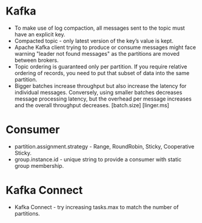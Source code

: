 # Kafka
* To make use of log compaction, all messages sent to the topic must have an explicit key.
* Compacted topic - only latest version of the key’s value is kept.
* Apache Kafka client trying to produce or consume messages might face warning "leader not found messages" as the partitions are moved between brokers.
* Topic ordering is guaranteed only per partition. If you require relative ordering of records, you need to put that subset of data into the same partition.
* Bigger batches increase throughput but also increase the latency for individual messages. Conversely, using smaller batches decreases message processing latency, but the overhead per message increases and the overall throughput decreases. [batch.size] [linger.ms]

# Consumer
* partition.assignment.strategy - Range, RoundRobin, Sticky, Cooperative Sticky.
* group.instance.id - unique string to provide a consumer with static group membership.

# Kafka Connect
* Kafka Connect -  try increasing tasks.max to match the number of partitions.
